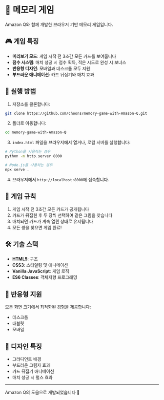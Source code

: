 # 🧠 메모리 게임

Amazon Q와 함께 개발한 브라우저 기반 메모리 게임입니다.

## 🎮 게임 특징

- **미리보기 모드**: 게임 시작 전 3초간 모든 카드를 보여줍니다
- **점수 시스템**: 매치 성공 시 점수 획득, 적은 시도로 완성 시 보너스
- **반응형 디자인**: 모바일과 데스크톱 모두 지원
- **부드러운 애니메이션**: 카드 뒤집기와 매치 효과

## 🚀 실행 방법

1. 저장소를 클론합니다:
```bash
git clone https://github.com/choons/memory-game-with-Amazon-Q.git
```

2. 폴더로 이동합니다:
```bash
cd memory-game-with-Amazon-Q
```

3. `index.html` 파일을 브라우저에서 열거나, 로컬 서버를 실행합니다:
```bash
# Python을 사용하는 경우
python -m http.server 8000

# Node.js를 사용하는 경우
npx serve .
```

4. 브라우저에서 `http://localhost:8000`에 접속합니다.

## 🎯 게임 규칙

1. 게임 시작 전 3초간 모든 카드가 공개됩니다
2. 카드가 뒤집힌 후 두 장씩 선택하여 같은 그림을 찾습니다
3. 매치되면 카드가 계속 열린 상태로 유지됩니다
4. 모든 쌍을 찾으면 게임 완료!

## 🛠️ 기술 스택

- **HTML5**: 구조
- **CSS3**: 스타일링 및 애니메이션
- **Vanilla JavaScript**: 게임 로직
- **ES6 Classes**: 객체지향 프로그래밍

## 📱 반응형 지원

모든 화면 크기에서 최적화된 경험을 제공합니다:
- 데스크톱
- 태블릿
- 모바일

## 🎨 디자인 특징

- 그라디언트 배경
- 부드러운 그림자 효과
- 카드 뒤집기 애니메이션
- 매치 성공 시 펄스 효과

---

Amazon Q의 도움으로 개발되었습니다 🤖
